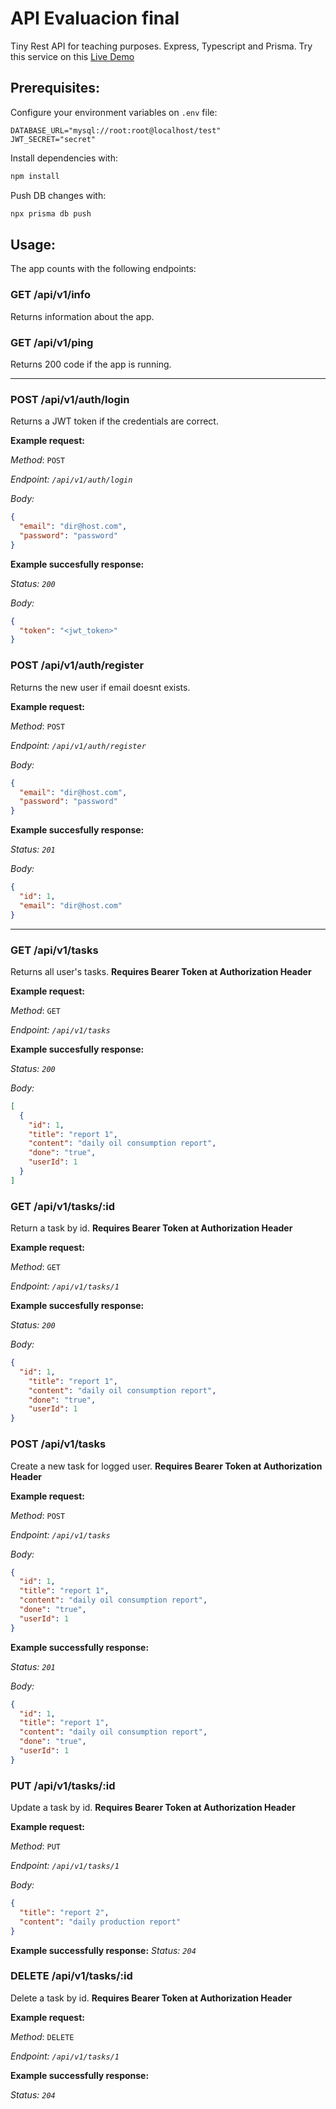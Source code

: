 # API Evaluacion final

Tiny Rest API for teaching purposes. Express, Typescript and Prisma. Try this service on this [Live Demo](https://api-rest-pets-collection.herokuapp.com/api/v1/info)

## Prerequisites:

Configure your environment variables on `.env` file:

```
DATABASE_URL="mysql://root:root@localhost/test"
JWT_SECRET="secret"
```
Install dependencies with:

```bash
npm install
```

Push DB changes with:

```bash
npx prisma db push
```

## Usage:

The app counts with the following endpoints:

### GET /api/v1/info
Returns information about the app.

### GET /api/v1/ping
Returns 200 code if the app is running.

---

### POST /api/v1/auth/login
Returns a JWT token if the credentials are correct.

**Example request:**

*Method*: `POST`

*Endpoint: `/api/v1/auth/login`*

*Body:*
```json	
{
  "email": "dir@host.com",
  "password": "password"
}
```

**Example succesfully response:**

*Status: `200`*

*Body:*
```json
{
  "token": "<jwt_token>"
}
```

### POST /api/v1/auth/register
Returns the new user if email doesnt exists.

**Example request:**

*Method*: `POST`

*Endpoint: `/api/v1/auth/register`*

*Body:*
```json	
{
  "email": "dir@host.com",
  "password": "password"
}
```

**Example succesfully response:**

*Status: `201`*

*Body:*
```json
{
  "id": 1,
  "email": "dir@host.com"
}
```

---

### GET /api/v1/tasks
Returns all user's tasks. **Requires Bearer Token at Authorization Header**

**Example request:**

*Method*: `GET`

*Endpoint: `/api/v1/tasks`*

**Example succesfully response:**

*Status: `200`*

*Body:*
```json
[
  {
    "id": 1,
    "title": "report 1",
    "content": "daily oil consumption report",
    "done": "true",
    "userId": 1
  }
]
```

### GET /api/v1/tasks/:id
Return a task by id. **Requires Bearer Token at Authorization Header**

**Example request:**

*Method*: `GET`

*Endpoint: `/api/v1/tasks/1`*

**Example succesfully response:**

*Status: `200`*

*Body:*
```json
{
  "id": 1,
    "title": "report 1",
    "content": "daily oil consumption report",
    "done": "true",
    "userId": 1
}
```

### POST /api/v1/tasks
Create a new task for logged user. **Requires Bearer Token at Authorization Header**

**Example request:**

*Method*: `POST`

*Endpoint: `/api/v1/tasks`*

*Body:*
```json
{
  "id": 1,
  "title": "report 1",
  "content": "daily oil consumption report",
  "done": "true",
  "userId": 1
}
```

**Example successfully response:**

*Status: `201`*

*Body:*
```json
{
  "id": 1,
  "title": "report 1",
  "content": "daily oil consumption report",
  "done": "true",
  "userId": 1
}
```

### PUT /api/v1/tasks/:id
Update a task by id. **Requires Bearer Token at Authorization Header**

**Example request:**

*Method*: `PUT`

*Endpoint: `/api/v1/tasks/1`*

*Body:*
```json
{
  "title": "report 2",
  "content": "daily production report"
}
```

**Example successfully response:**
*Status: `204`*

### DELETE /api/v1/tasks/:id
Delete a task by id. **Requires Bearer Token at Authorization Header**

**Example request:**

*Method*: `DELETE`

*Endpoint: `/api/v1/tasks/1`*

**Example successfully response:**

*Status: `204`*